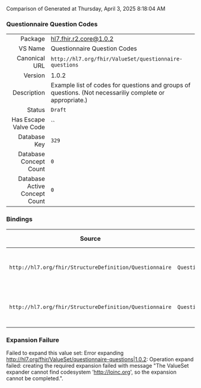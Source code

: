Comparison of 
Generated at Thursday, April 3, 2025 8:18:04 AM

### Questionnaire Question Codes

|      |     |
| ---: | --- |
| Package | hl7.fhir.r2.core@1.0.2 |
| VS Name | Questionnaire Question Codes |
| Canonical URL | `http://hl7.org/fhir/ValueSet/questionnaire-questions` |
| Version | 1.0.2 |
| Description | Example list of codes for questions and groups of questions. (Not necessariliy complete or appropriate.) |
| Status | `Draft` |
| Has Escape Valve Code | `` |
| Database Key | `329` |
| Database Concept Count | `0` |
| Database Active Concept Count | `0` |
### Bindings

| Source | Element | Binding | Strength | Element Short |
| ------ | ------- | ------- | -------- | ------------- |
| `http://hl7.org/fhir/StructureDefinition/Questionnaire` | `Questionnaire.group.concept` | `http://hl7.org/fhir/ValueSet/questionnaire-questions` | `Example` | Concept that represents this section in a questionnaire |
| `http://hl7.org/fhir/StructureDefinition/Questionnaire` | `Questionnaire.group.question.concept` | `http://hl7.org/fhir/ValueSet/questionnaire-questions` | `Example` | Concept that represents this question on a questionnaire |

### Expansion Failure

Failed to expand this value set: Error expanding http://hl7.org/fhir/ValueSet/questionnaire-questions|1.0.2: Operation expand failed: creating the required expansion failed with message "The ValueSet expander cannot find codesystem 'http://loinc.org', so the expansion cannot be completed.".
